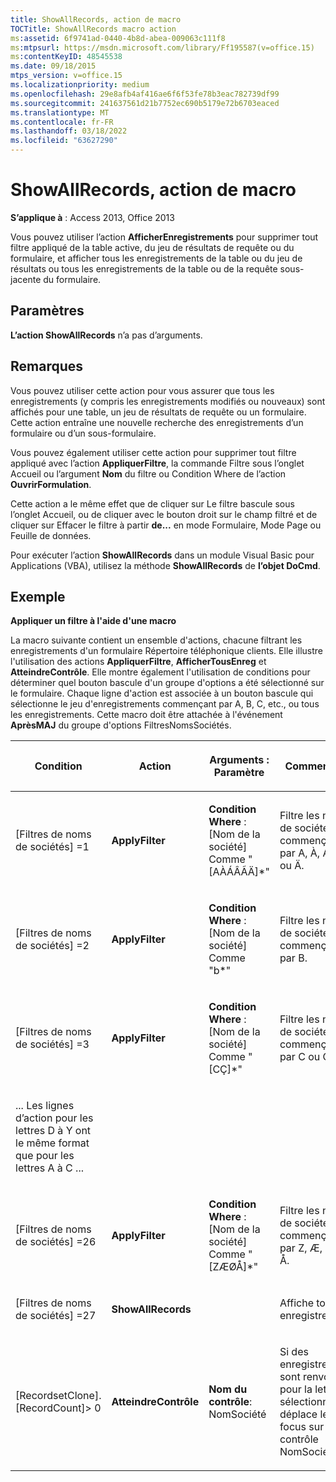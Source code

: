 ```yaml
---
title: ShowAllRecords, action de macro
TOCTitle: ShowAllRecords macro action
ms:assetid: 6f9741ad-0440-4b8d-abea-009063c111f8
ms:mtpsurl: https://msdn.microsoft.com/library/Ff195587(v=office.15)
ms:contentKeyID: 48545538
ms.date: 09/18/2015
mtps_version: v=office.15
ms.localizationpriority: medium
ms.openlocfilehash: 29e8afb4af416ae6f6f53fe78b3eac782739df99
ms.sourcegitcommit: 241637561d21b7752ec690b5179e72b6703eaced
ms.translationtype: MT
ms.contentlocale: fr-FR
ms.lasthandoff: 03/18/2022
ms.locfileid: "63627290"
---
```

# <a name="showallrecords-macro-action"></a>ShowAllRecords, action de macro


**S’applique à** : Access 2013, Office 2013


Vous pouvez utiliser l’action **AfficherEnregistrements** pour supprimer tout filtre appliqué de la table active, du jeu de résultats de requête ou du formulaire, et afficher tous les enregistrements de la table ou du jeu de résultats ou tous les enregistrements de la table ou de la requête sous-jacente du formulaire.

## <a name="setting"></a>Paramètres

**L’action ShowAllRecords** n’a pas d’arguments.

## <a name="remarks"></a>Remarques

Vous pouvez utiliser cette action pour vous assurer que tous les enregistrements (y compris les enregistrements modifiés ou nouveaux) sont affichés pour une table, un jeu de résultats de requête ou un formulaire. Cette action entraîne une nouvelle recherche des enregistrements d’un formulaire ou d’un sous-formulaire.

Vous pouvez également utiliser cette action pour supprimer tout filtre appliqué avec l’action **AppliquerFiltre**, la commande  Filtre sous l’onglet Accueil ou  l’argument **Nom** du filtre ou Condition Where de l’action **OuvrirFormulation**.

Cette action a le même effet que de cliquer  sur Le filtre bascule sous l’onglet Accueil, ou de cliquer avec le bouton droit sur le champ filtré et de cliquer sur Effacer le filtre à partir **de...** en mode Formulaire, Mode Page ou Feuille de données.

Pour exécuter l’action **ShowAllRecords** dans un module Visual Basic pour Applications (VBA), utilisez la méthode **ShowAllRecords** de **l’objet DoCmd**.

## <a name="example"></a>Exemple

**Appliquer un filtre à l'aide d'une macro**

La macro suivante contient un ensemble d'actions, chacune filtrant les enregistrements d'un formulaire Répertoire téléphonique clients. Elle illustre l'utilisation des actions **AppliquerFiltre**, **AfficherTousEnreg** et **AtteindreContrôle**. Elle montre également l'utilisation de conditions pour déterminer quel bouton bascule d'un groupe d'options a été sélectionné sur le formulaire. Chaque ligne d'action est associée à un bouton bascule qui sélectionne le jeu d'enregistrements commençant par A, B, C, etc., ou tous les enregistrements. Cette macro doit être attachée à l'événement **AprèsMAJ** du groupe d'options FiltresNomsSociétés.

<table>
<colgroup>
<col />
<col />
<col />
<col />
</colgroup>
<thead>
<tr class="header">
<th><p>Condition</p></th>
<th><p>Action</p></th>
<th><p>Arguments : Paramètre</p></th>
<th><p>Commentaire</p></th>
</tr>
</thead>
<tbody>
<tr class="odd">
<td><p>[Filtres de noms de sociétés] =1</p></td>
<td><p><strong>ApplyFilter</strong></p></td>
<td><p><strong>Condition Where</strong> : [Nom de la société] Comme &quot;[AÀÁÂÃÄ]*&quot;</p></td>
<td><p>Filtre les noms de sociétés commençant par A, À, Á, Â, Ã ou Ä.</p></td>
</tr>
<tr class="even">
<td><p>[Filtres de noms de sociétés] =2</p></td>
<td><p><strong>ApplyFilter</strong></p></td>
<td><p><strong>Condition Where</strong> : [Nom de la société] Comme &quot;b*&quot;</p></td>
<td><p>Filtre les noms de sociétés commençant par B.</p></td>
</tr>
<tr class="odd">
<td><p>[Filtres de noms de sociétés] =3</p></td>
<td><p><strong>ApplyFilter</strong></p></td>
<td><p><strong>Condition Where</strong> : [Nom de la société] Comme &quot;[CÇ]*&quot;</p></td>
<td><p>Filtre les noms de sociétés commençant par C ou Ç.</p></td>
</tr>
<tr class="even">
<td><p>... Les lignes d’action pour les lettres D à Y ont le même format que pour les lettres A à C ...</p></td>
<td></td>
<td></td>
<td></td>
</tr>
<tr class="odd">
<td><p>[Filtres de noms de sociétés] =26</p></td>
<td><p><strong>ApplyFilter</strong></p></td>
<td><p><strong>Condition Where</strong> : [Nom de la société] Comme &quot;[ZÆØÅ]*&quot;</p></td>
<td><p>Filtre les noms de sociétés commençant par Z, Æ, Ø ou Å.</p></td>
</tr>
<tr class="even">
<td><p>[Filtres de noms de sociétés] =27</p></td>
<td><p><strong>ShowAllRecords</strong></p></td>
<td><p></p></td>
<td><p>Affiche tous les enregistrements</p></td>
</tr>
<tr class="odd">
<td><p>[RecordsetClone]. [RecordCount]&gt; 0</p></td>
<td><p><strong>AtteindreContrôle</strong></p></td>
<td><p><strong>Nom du contrôle</strong>: NomSociété</p></td>
<td><p>Si des enregistrements sont renvoyés pour la lettre sélectionnée, déplace le focus sur le contrôle NomSociété.</p></td>
</tr>
</tbody>
</table>

